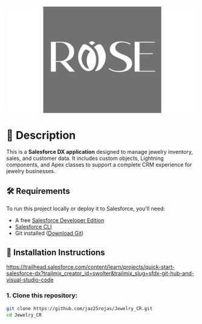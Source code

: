 ![Logo](rose-logo.png)

# 📌 Description
This is a **Salesforce DX application** designed to manage jewelry inventory, sales, and customer data. It includes custom objects, Lightning components, and Apex classes to support a complete CRM experience for jewelry businesses.

## 🛠 Requirements
To run this project locally or deploy it to Salesforce, you'll need:
- A free [Salesforce Developer Edition](https://developer.salesforce.com/ )
- [Salesforce CLI](https://developer.salesforce.com/tools/sfdxcli )
- Git installed ([Download Git](https://git-scm.com/ ))

## 🚀 Installation Instructions
https://trailhead.salesforce.com/content/learn/projects/quick-start-salesforce-dx?trailmix_creator_id=swolter&trailmix_slug=sfdx-git-hub-and-visual-studio-code 
### 1. Clone this repository:

```bash
git clone https://github.com/jaz25rojas/Jewelry_CR.git 
cd Jewelry_CR
